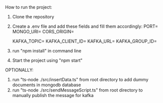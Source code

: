 How to run the project:

1. Clone the repository
2. Create a .env file and add these fields and fill them accordingly:
   PORT=
   MONGO_URI=
   CORS_ORIGIN=

   KAFKA_TOPIC=
   KAFKA_CLIENT_ID=
   KAFKA_URL=
   KAFKA_GROUP_ID=

3. run "npm install" in command line
4. Start the project using "npm start"

OPTIONALLY:

1. run "ts-node ./src/insertData.ts" from root directory to add dummy documents in mongodb database
2. run "ts-node ./src/sendMessageScript.ts" from root directory to manually publish the message for kafka
